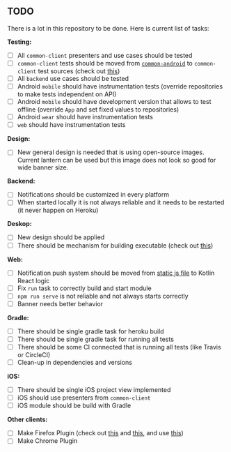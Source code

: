 ## TODO

There is a lot in this repository to be done. Here is current list of tasks:

**Testing:**

- [ ] All `common-client` presenters and use cases should be tested
- [ ] `common-client` tests should be moved from [`common-android`](https://github.com/MarcinMoskala/KotlinAcademyApp/tree/master/android/common/src/test/java/org/kotlinacademy) to `common-client` test sources (check out [this](https://www.youtube.com/watch?v=ZbANCuZ_qqw&list=PLQ176FUIyIUY6UK1cgVsbdPYA3X5WLam5&index=6))
- [ ] All `backend` use cases should be tested
- [ ] Android `mobile` should have instrumentation tests (override repositories to make tests independent on API)
- [ ] Android `mobile` should have development version that allows to test offline (override `App` and set fixed values to repositories)
- [ ] Android `wear` should have instrumentation tests
- [ ] `web` should have instrumentation tests

**Design:**

- [ ] New general design is needed that is using open-source images. Current lantern can be used but this image does not look so good for wide banner size.

**Backend:**

- [ ] Notifications should be customized in every platform
- [ ] When started locally it is not always reliable and it needs to be restarted (it never happen on Heroku)

**Deskop:**

- [ ] New design should be applied
- [ ] There should be mechanism for building executable (check out [this](https://github.com/edvin/fxldemo-gradle))

**Web:**

- [ ] Notification push system should be moved from [static js file](https://github.com/MarcinMoskala/KotlinAcademyApp/blob/master/web/src/main/web/js/initFirebase.js) to Kotlin React logic
- [ ] Fix `run` task to correctly build and start module
- [ ] `npm run serve` is not reliable and not always starts correctly
- [ ] Banner needs better behavior

**Gradle:**

- [ ] There should be single gradle task for heroku build
- [ ] There should be single gradle task for running all tests
- [ ] There should be some CI connected that is running all tests (like Travis or CircleCI)
- [ ] Clean-up in dependencies and versions

**iOS:**

- [ ] There should be single iOS project view implemented
- [ ] iOS should use presenters from `common-client`
- [ ] iOS module should be build with Gradle

**Other clients:**

- [ ] Make Firefox Plugin (check out [this](https://medium.com/@Cypressious/your-first-firefox-web-extension-in-kotlin-348fc907915) and [this](https://medium.com/@Cypressious/your-second-firefox-extension-in-kotlin-bafd91d87c41), and use [this](https://github.com/cypressious/kotlin-webextensions-declarations))
- [ ] Make Chrome Plugin